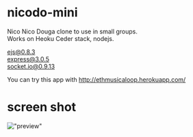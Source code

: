 nicodo-mini
===========

Nico Nico Douga clone to use in small groups.  
Works on Heoku Ceder stack, nodejs.  

ejs@0.8.3  
express@3.0.5  
socket.io@0.9.13  
  
You can try this app with http://ethmusicaloop.herokuapp.com/   
  
screen shot
===========
!["preview"](http://d3j5vwomefv46c.cloudfront.net/photos/large/755276090.png)

